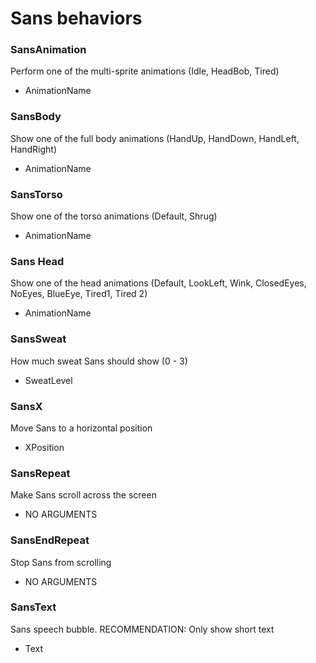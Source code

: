 # Sans behaviors #

### SansAnimation ###
Perform one of the multi-sprite animations (Idle, HeadBob, Tired)

* AnimationName

### SansBody ###
Show one of the full body animations (HandUp, HandDown, HandLeft, HandRight)

* AnimationName

### SansTorso ###
Show one of the torso animations (Default, Shrug)

* AnimationName

### Sans Head ###
Show one of the head animations (Default, LookLeft, Wink, ClosedEyes, NoEyes, BlueEye, Tired1, Tired 2)

* AnimationName

### SansSweat ###
How much sweat Sans should show (0 - 3)

* SweatLevel

### SansX ###
Move Sans to a horizontal position

* XPosition

### SansRepeat ###
Make Sans scroll across the screen

* NO ARGUMENTS

### SansEndRepeat ###
Stop Sans from scrolling

* NO ARGUMENTS

### SansText ###
Sans speech bubble.
RECOMMENDATION: Only show short text

* Text

